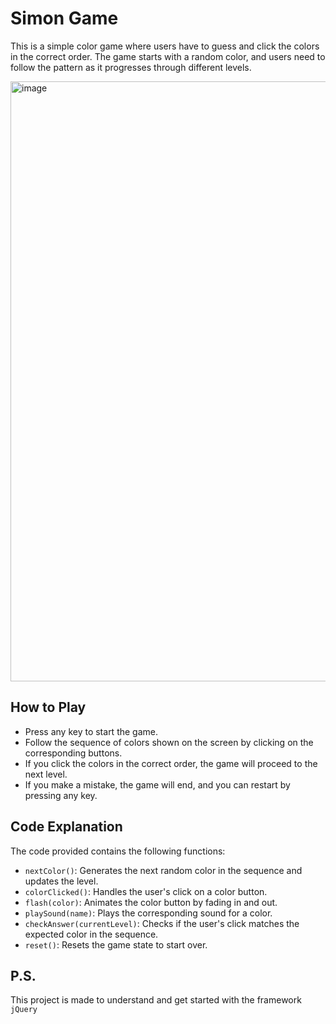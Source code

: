 # Simon Game

This is a simple color game where users have to guess and click the colors in the correct order. The game starts with a random color, and users need to follow the pattern as it progresses through different levels. 

<img width="960" alt="image" src="https://github.com/prateekkumaroriginal/Web-Development-Projects/assets/89418989/58267408-4e39-44dd-9355-2b8d623c9c52">


## How to Play

- Press any key to start the game.
- Follow the sequence of colors shown on the screen by clicking on the corresponding buttons.
- If you click the colors in the correct order, the game will proceed to the next level.
- If you make a mistake, the game will end, and you can restart by pressing any key.

## Code Explanation

The code provided contains the following functions:

- `nextColor()`: Generates the next random color in the sequence and updates the level.
- `colorClicked()`: Handles the user's click on a color button.
- `flash(color)`: Animates the color button by fading in and out.
- `playSound(name)`: Plays the corresponding sound for a color.
- `checkAnswer(currentLevel)`: Checks if the user's click matches the expected color in the sequence.
- `reset()`: Resets the game state to start over.

## P.S.
This project is made to understand and get started with the framework `jQuery`
